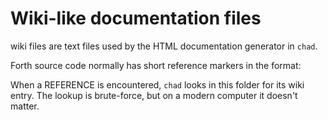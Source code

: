 # Wiki-like documentation files

wiki files are text files used by the HTML documentation generator
in `chad`.

Forth source code normally has short reference markers in the format:
<a REFERENCE stackpic>

When a REFERENCE is encountered, `chad` looks in this folder for its wiki entry.
The lookup is brute-force, but on a modern computer it doesn't matter.
 
 